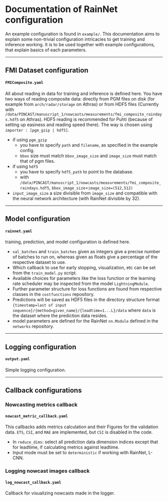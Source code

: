 # Documentation of RainNet configuration

An example configuration is found in `example/`. This documentation aims to explain some non-trivial configuration intricacies to get training and inference working. It is to be used together with example configurations, that explain basics of each parameters.  

---

## FMI Dataset configuration
#### `FMIComposite.yaml`

All about reading in data for training and inference is defined here. You have two ways of reading composite data: directly from PGM files on disk (for example from `arch/radar/storage` on Athras) or from HDF5 files (Currently with `/data/PINCAST/manuscript_1/nowcasts/measurements/fmi_composite_raindays.hdf5` on Athras). HDF5 reading is recommended for Puhti (because of setting up easiness and reading speed there). The way is chosen using `importer : [pgm_gzip | hdf5]`.

- if using `pgm_gzip`
  - you have to specify `path` and `filename`, as specified in the example config.
  - `bbox` size must match `bbox_image_size` and `image_size` must match that of pgm files. 
- if using `hdf5`
  - you have to specify `hdf5_path` to point to the database. 
  - with `/data/PINCAST/manuscript_1/nowcasts/measurements/fmi_composite_raindays.hdf5`, `bbox_image_size`=`image_size=(512,512)`
- `input_image_size` a size divisible from `image_size` and compatible with the neural network architecture (with RainNet divisible by 32). 

---

## Model configuration
#### `rainnet.yaml`

training, prediction, and model configuration is defined here. 

- `val_batches` and `train_batches` given as integers give a precise number of batches to run on, whereas given as floats give a percentage of the respective dataset to use. 
- Which callback to use for early stopping, visualization, etc can be set from the `train_model.py` script. 
- Available choices for parameters like the loss function or the learning rate scheduler may be inspected from the model `LightningModule`.
- Further parameter structure for loss functions are found from respective classes in the `costfunctions` repository. 
- Predictions will be saved as HDF5 files in the directory structure format `{timestamp=last of input sequence}/{method=given_name}/{leadtime=1...L}/data` where `data` is the dataset where the prediction data resides. 
- model parameters are defined for the RainNet `nn.Module` defined in the `networks` repository. 


---

## Logging configuration
#### `output.yaml`

Simple logging configuration.

---

## Callback configurations
### Nowcasting metrics callback
#### `nowcast_metric_callback.yaml`

This callbacks adds metrics calculation and their Figures for the validation data. `ETS`, `CSI`, and `MAE` are implemented, but `CSI` is disabled in the code. 

- In `reduce_dims`: select all prediction data dimension indices except that for leadtime, if calculating metrics against leadtime. 
- Input mode must be set to `deterministic` if working with RainNet, L-CNN.

### Logging nowcast images callback
#### `log_nowcast_callback.yaml`

Callback for visualizing nowcasts made in the logger. 
